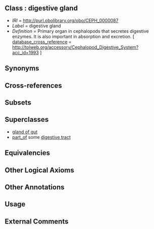 
## Class : digestive gland

 * *IRI* = http://purl.obolibrary.org/obo/CEPH_0000087
 * *Label* = digestive gland
 * *Definition* = Primary organ in cephalopods that secretes digestive enzymes. It is also important in absorption and excretion. [ [database_cross_reference](../../ef/oboInOwl#hasDbXref.md) = http://tolweb.org/accessory/Cephalopod_Digestive_System?acc_id=1993 ]

## Synonyms


## Cross-references


## Subsets


## Superclasses

 * [gland of gut](../../UBERON/08/UBERON_0003408.md)
 * [part_of](../../BFO/50/BFO_0000050.md) some [digestive tract](../../UBERON/55/UBERON_0001555.md)

## Equivalencies


## Other Logical Axioms


## Other Annotations


## Usage


## External Comments

